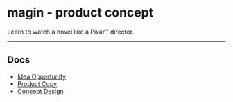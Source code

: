 # magin - product concept

Learn to watch a novel like a Pixar&#8482; director.

---

## Docs

- [Idea Opportunity](https://docs.google.com/document/d/1ppn-vLyPSDQXrWgCbuoEVHbVGEQTxRgzid5IiBzR294)
- [Product Copy](https://docs.google.com/document/d/15uO8FzrYri7Nr4X7SAb69MY-yOF4ocju47ChT8uKwBs)
- [Concept Design](https://app.excalidraw.com/l/9bwooeBjJui/9Vk7yBl4R1a)
